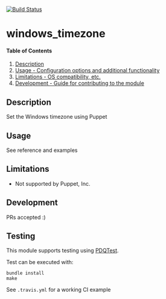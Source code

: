 [![Build Status](https://travis-ci.org/GeoffWilliams/puppet-windows_timezone.svg?branch=master)](https://travis-ci.org/GeoffWilliams/puppet-windows_timezone)
# windows_timezone

#### Table of Contents

1. [Description](#description)
1. [Usage - Configuration options and additional functionality](#usage)
1. [Limitations - OS compatibility, etc.](#limitations)
1. [Development - Guide for contributing to the module](#development)

## Description

Set the Windows timezone using Puppet

## Usage
See reference and examples


## Limitations
* Not supported by Puppet, Inc.

## Development

PRs accepted :)

## Testing
This module supports testing using [PDQTest](https://github.com/declarativesystems/pdqtest).


Test can be executed with:

```
bundle install
make
```

See `.travis.yml` for a working CI example
